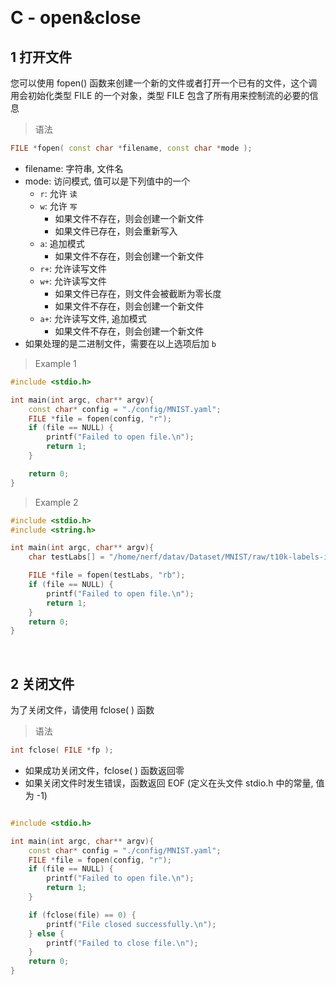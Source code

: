 &emsp;
# C - open&close

## 1 打开文件
您可以使用 fopen() 函数来创建一个新的文件或者打开一个已有的文件，这个调用会初始化类型 FILE 的一个对象，类型 FILE 包含了所有用来控制流的必要的信息

>语法
```c++
FILE *fopen( const char *filename, const char *mode );
```
- filename: 字符串, 文件名
- mode: 访问模式, 值可以是下列值中的一个
    - `r`: 允许 `读`
    - `w`: 允许 `写`
        - 如果文件不存在，则会创建一个新文件
        - 如果文件已存在，则会重新写入
    - `a`: 追加模式
        - 如果文件不存在，则会创建一个新文件
    - `r+`: 允许读写文件
    - `w+`: 允许读写文件
        - 如果文件已存在，则文件会被截断为零长度
        - 如果文件不存在，则会创建一个新文件
    - `a+`: 允许读写文件, 追加模式
        - 如果文件不存在，则会创建一个新文件
- 如果处理的是二进制文件，需要在以上选项后加 `b`

>Example 1
```c++
#include <stdio.h>

int main(int argc, char** argv){
    const char* config = "./config/MNIST.yaml";
    FILE *file = fopen(config, "r");
    if (file == NULL) {
        printf("Failed to open file.\n");
        return 1;
    }

    return 0;
}
```

>Example 2
```c++
#include <stdio.h>
#include <string.h>

int main(int argc, char** argv){
    char testLabs[] = "/home/nerf/datav/Dataset/MNIST/raw/t10k-labels-idx1-ubyte";

    FILE *file = fopen(testLabs, "rb");
    if (file == NULL) {
        printf("Failed to open file.\n");
        return 1;
    }
    return 0;
}
```

&emsp;
## 2 关闭文件
为了关闭文件，请使用 fclose( ) 函数
>语法
```c++
int fclose( FILE *fp );
```
- 如果成功关闭文件，fclose( ) 函数返回零
- 如果关闭文件时发生错误，函数返回 EOF (定义在头文件 stdio.h 中的常量, 值为 -1)

```c++

#include <stdio.h>

int main(int argc, char** argv){
    const char* config = "./config/MNIST.yaml";
    FILE *file = fopen(config, "r");
    if (file == NULL) {
        printf("Failed to open file.\n");
        return 1;
    }

    if (fclose(file) == 0) {
        printf("File closed successfully.\n");
    } else {
        printf("Failed to close file.\n");
    }
    return 0;
}
```